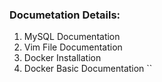 ### Documetation Details:

  1. MySQL Documentation
  2. Vim File Documentation
  3. Docker Installation
  4. Docker Basic Documentation
``
